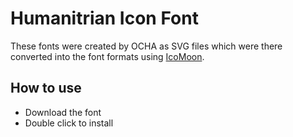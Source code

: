 # Humanitrian Icon Font
These fonts were created by OCHA as SVG files which were there converted into the font formats using [IcoMoon](https://icomoon.io/app/#/select).

## How to use
* Download the font
* Double click to install